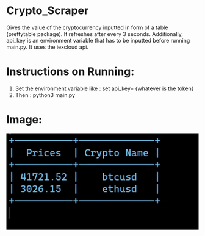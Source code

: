 # Crypto_Scraper
Gives the value of the cryptocurrency inputted in form of a table (prettytable package). It refreshes after every 3 seconds. Additionally, api_key is an environment variable that has to be inputted before running main.py. It uses the iexcloud api. 

# Instructions on Running: 
 1. Set the environment variable like : set api_key= {whatever is the token} 
 2. Then : python3 main.py

# Image: 
![Image.png](Image.png)
